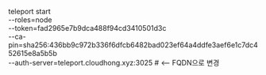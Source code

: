 teleport start \
  --roles=node \
  --token=fad2965e7b9dca488f94cd3410501d3c \
  --ca-pin=sha256:436bb9c972b336f6dfcb6482bad023ef64a4ddfe3aef6e1c7dc452615e8a5b5b \
  --auth-server=teleport.cloudhong.xyz:3025   # <-- FQDN으로 변경
